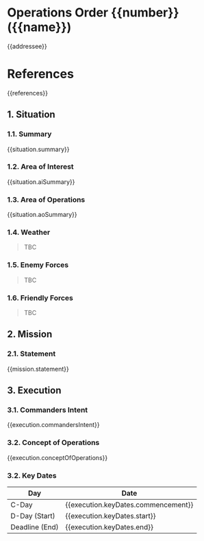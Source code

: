# Operations Order {{number}} ({{name}})
{{addressee}}

# References

{{references}}

## 1. Situation

### 1.1. Summary

{{situation.summary}}

### 1.2. Area of Interest

{{situation.aiSummary}}

### 1.3. Area of Operations

{{situation.aoSummary}}

### 1.4. Weather

> TBC 
 
### 1.5. Enemy Forces

> TBC

### 1.6. Friendly Forces

> TBC

## 2. Mission

### 2.1. Statement 
{{mission.statement}}

## 3. Execution

### 3.1. Commanders Intent

{{execution.commandersIntent}}

### 3.2. Concept of Operations

{{execution.conceptOfOperations}}

### 3.2. Key Dates

| Day            | Date                                |
|----------------|-------------------------------------|
| C-Day          | {{execution.keyDates.commencement}} |
| D-Day (Start)  | {{execution.keyDates.start}}        |
| Deadline (End) | {{execution.keyDates.end}}          |
